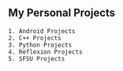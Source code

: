 ## My Personal Projects 

	1. Android Projects
	2. C++ Projects
	3. Python Projects
	4. Reflexion Projects
	5. SFSU Projects